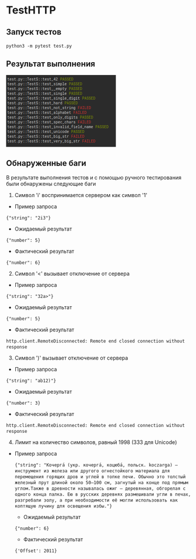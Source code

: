 # TestHTTP
## Запуск тестов
```
python3 -m pytest test.py
```
## Результат выполнения
![](https://github.com/Diromer337/TestHTTP/blob/master/test_res/test_res.png?raw=true)
## Обнаруженные баги
В результате выполнения тестов и с помощью ручного тестирования были обнаружены следующие баги
1. Символ 'i' воспринимается сервером как символ '1'
  - Пример запроса
  ```
  {"string": "2i3"}
  ```
  - Ожидаемый результат
  ```
  {"number": 5}
  ```
  - Фактический результат
  ```
  {"number": 6}
  ```
2. Символ '<' вызывает отключение от сервера
 - Пример запроса
  ```
  {"string": "32a>"}
  ```
  - Ожидаемый результат
  ```
  {"number": 5}
  ```
  - Фактический результат
  ```
  http.client.RemoteDisconnected: Remote end closed connection without response
  ```
3. Символ ')' вызывает отключение от сервера
 - Пример запроса
  ```
  {"string": "ab12)"}
  ```
  - Ожидаемый результат
  ```
  {"number": 3}
  ```
  - Фактический результат
  ```
  http.client.RemoteDisconnected: Remote end closed connection without response
  ```
4. Лимит на количество символов, равный 1998 (333 для Unicode)
- Пример запроса
  ```
  {"string": "Кочерга́ (укр. кочерга́, коцюба́, польск. koczarga) — инструмент из железа или другого огнестойкого материала для перемещения горящих дров и углей в топке печи. Обычно это толстый железный прут длиной около 50—100 см, загнутый на конце под прямым углом.Также в древности называлась ожиг — деревянная, обгорелая с одного конца палка. Ею в русских деревнях размешивали угли в печах, разгребали золу, а при необходимости её могли использовать как коптящую лучину для освещения избы."}
  ```
  - Ожидаемый результат
  ```
  {"number": 6}
  ```
  - Фактический результат
  ```
  {'Offset': 2011}
  ```
